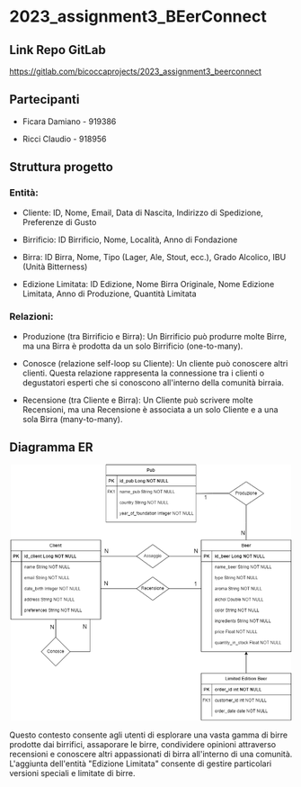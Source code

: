 # 2023_assignment3_BEerConnect

## Link Repo GitLab
https://gitlab.com/bicoccaprojects/2023_assignment3_beerconnect

## Partecipanti

- Ficara Damiano - 919386

- Ricci Claudio - 918956


## Struttura progetto

### Entità:

- Cliente: ID, Nome, Email, Data di Nascita, Indirizzo di Spedizione, Preferenze di Gusto

- Birrificio: ID Birrificio, Nome, Località, Anno di Fondazione

- Birra: ID Birra, Nome, Tipo (Lager, Ale, Stout, ecc.), Grado Alcolico, IBU (Unità Bitterness)

- Edizione Limitata: ID Edizione, Nome Birra Originale, Nome Edizione Limitata, Anno di Produzione, Quantità Limitata

### Relazioni:

- Produzione (tra Birrificio e Birra): Un Birrificio può produrre molte Birre, ma una Birra è prodotta da un solo Birrificio (one-to-many).

- Conosce (relazione self-loop su Cliente): Un cliente può conoscere altri clienti. Questa relazione rappresenta la connessione tra i clienti o degustatori esperti che si conoscono all'interno della comunità birraia.

- Recensione (tra Cliente e Birra): Un Cliente può scrivere molte Recensioni, ma una Recensione è associata a un solo Cliente e a una sola Birra (many-to-many).

## Diagramma ER

<div align="center">
  <img src="ER.png" alt="Image" width="500"/>
</div>

Questo contesto consente agli utenti di esplorare una vasta gamma di birre prodotte dai birrifici, assaporare le birre, condividere opinioni attraverso recensioni e conoscere altri appassionati di birra all'interno di una comunità. L'aggiunta dell'entità "Edizione Limitata" consente di gestire particolari versioni speciali e limitate di birre.
